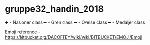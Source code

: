 # gruppe32_handin_2018

:heavy_plus_sign:  - Nasjoner class
:heavy_minus_sign: - Gren class
:heavy_minus_sign: - Ovelse class
:heavy_minus_sign: - Medaljer class

Emoji reference - https://bitbucket.org/DACOFFEY/wiki/wiki/BITBUCKET/EMOJI/Emoji

